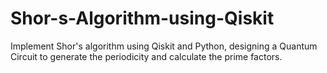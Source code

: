 # Shor-s-Algorithm-using-Qiskit
Implement Shor's algorithm using Qiskit and Python, designing a Quantum Circuit to generate the periodicity and calculate the prime factors.
